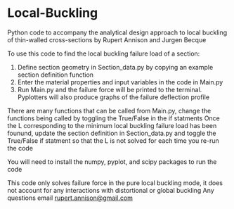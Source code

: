 # Local-Buckling
Python code to accompany the analytical design approach to local buckling of thin-walled cross-sections by Rupert Annison and Jurgen Becque

To use this code to find the local buckling failure load of a section:
1. Define section geometry in Section_data.py by copying an example section definition function
2. Enter the material properties and input variables in the code in Main.py
3. Run Main.py and the failure force will be printed to the terminal. Pyplotters will also produce graphs of the failure deflection profile

There are many functions that can be called from Main.py, change the functions being called by toggling the True/False in the if statments
Once the L corresponding to the minimum local buckling failure load has been founund, update the section definition in Section_data.py and toggle the True/False if statment so that the L is not solved for each time you re-run the code

You will need to install the numpy, pyplot, and scipy packages to run the code

This code only solves failure force in the pure local buckling mode, it does not account for any interactions with distortional or global buckling
Any questions email rupert.annison@gmail.com
